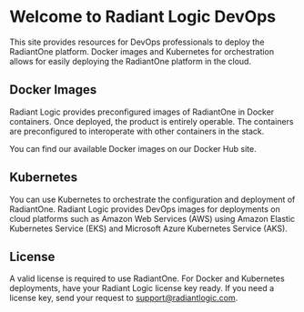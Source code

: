 # Welcome to Radiant Logic DevOps

This site provides resources for DevOps professionals to deploy the RadiantOne platform. Docker images and Kubernetes for orchestration allows for easily deploying the RadiantOne platform in the cloud.

## Docker Images
Radiant Logic provides preconfigured images of RadiantOne in Docker containers. Once deployed, the product is entirely operable. The containers are preconfigured to interoperate with other containers in the stack. 

You can find our available Docker images on our Docker Hub site.

## Kubernetes
You can use Kubernetes to orchestrate the configuration and deployment of RadiantOne. Radiant Logic provides DevOps images for deployments on cloud platforms such as Amazon Web Services (AWS) using Amazon Elastic Kubernetes Service (EKS) and Microsoft Azure Kubernetes Service (AKS).

## License
A valid license is required to use RadiantOne. For Docker and Kubernetes deployments, have your Radiant Logic license key ready. If you need a license key, send your request to [support@radiantlogic.com](mailto:support@radiantlogic.com).

